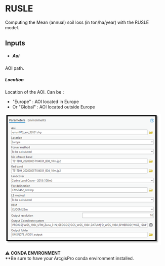 # RUSLE
Computing the Mean (annual) soil loss (in ton/ha/year) with the RUSLE model.


## Inputs

- ##### _Aoi_
AOI path.


##### _Location_
Location of the AOI.
Can be :
- "Europe" : AOI located in Europe
- Or "Global" : AOI located outside Europe


![Arcgis  pro toolbox](static/Arcgis_pro_Toolbox.PNG)


:warning: **CONDA ENVIRONMENT**  
**Be sure to have your ArcgisPro conda environment installed.
